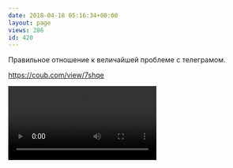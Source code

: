 ```yaml
---
date: 2018-04-18 05:16:34+00:00
layout: page
views: 286
id: 420
---
```


Правильное отношение к величайшей проблеме с телеграмом.


https://coub.com/view/7shqe



![/uploads/heisenme/static/mp4_med_size_1440171619_1170925_med.mp4](/uploads/heisenme/static/mp4_med_size_1440171619_1170925_med.mp4)
